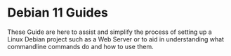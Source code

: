# Debian 11 Guides
These Guide are here to assist and simplify the process of setting up a Linux Debian project such as a Web Server or to aid in understanding what commandline commands do and how to use them.
